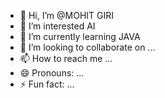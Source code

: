 - 👋 Hi, I’m @MOHIT GIRI
- 👀 I’m interested AI
- 🌱 I’m currently learning JAVA
- 💞️ I’m looking to collaborate on ...
- 📫 How to reach me ...
- 😄 Pronouns: ...
- ⚡ Fun fact: ...

<!---
MOHITJOD/MOHITJOD is a ✨ special ✨ repository because its `README.md` (this file) appears on your GitHub profile.
You can click the Preview link to take a look at your changes.
--->
